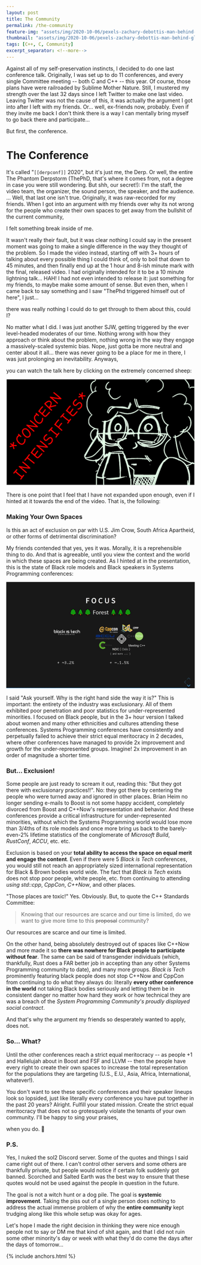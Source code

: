 ```yaml
---
layout: post
title: The Community
permalink: /the-community
feature-img: "assets/img/2020-10-06/pexels-zachary-debottis-man-behind-glass.jpg"
thumbnail: "assets/img/2020-10-06/pexels-zachary-debottis-man-behind-glass.jpg"
tags: [C++, C, Community]
excerpt_separator: <!--more-->
---
```


Against all of my self-preservation instincts, I decided to do one last conference talk.<!--more--> Originally, I was set up to do 11 conferences, and every single Committee meeting -- both C and C++ -- this year. Of course, those plans have were railroaded by Sublime Mother Nature. Still, I mustered my strength over the last 32 days since I left Twitter to make one last video. Leaving Twitter was not the cause of this, it was actually the argument I got into after I left with my friends. Or... well, ex-friends now, probably. Even if they invite me back I don't think there is a way I can mentally bring myself to go back there and participate...

But first, the conference.



# The Conference

It's called "`[[derpconf]]` 2020", but it's just me, the Derp. Or well, the entire The Phantom Derpstorm (ThePhD, that's where it comes from, not a degree in case you were still wondering. But shh, our secret!): I'm the staff, the video team, the organizer, the sound person, the speaker, and the audience. ... Well, that last one isn't true. Originally, it was raw-recorded for my friends. When I got into an argument with my friends over why its not wrong for the people who create their own spaces to get away from the bullshit of the current community,

I felt something break inside of me.

It wasn't really their fault, but it was clear nothing I could say in the present moment was going to make a single difference in the way they thought of the problem. So I made the video instead, starting off with 3+ hours of talking about every possible thing I could think of, only to boil that down to 45 minutes, and then finally end up at the 1 hour and 8-ish minute mark with the final, released video. I had originally intended for it to be a 10 minute lightning talk... HAH! I had not even intended to release it: just something for my friends, to maybe make some amount of sense. But even then, when I came back to say something and I saw "ThePhd triggered himself out of here", I just...

there was really nothing I could do to get through to them about this, could I?

No matter what I did. I was just another SJW, getting triggered by the ever level-headed moderates of our time. Nothing wrong with how they approach or think about the problem, nothing wrong in the way they engage a massively-scaled systemic bias. Nope, just gotta be more neutral and center about it all... there was never going to be a place for me in there, I was just prolonging an inevitability. Anyways,

you can watch the talk here by clicking on the extremely concerned sheep:

[![YouTube Video by ThePhD titled "The... Community?"](assets/img/2020-10-06/Thumbnail.png)](https://www.youtube.com/watch?v=vaLKm9FE8oo)

There is one point that I feel that I have not expanded upon enough, even if I hinted at it towards the end of the video. That is, the following:


### Making Your Own Spaces

Is this an act of exclusion on par with U.S. Jim Crow, South Africa Apartheid, or other forms of detrimental discrimination?

My friends contended that yes, yes it was. Morally, it is a reprehensible thing to do. And that is agreeable, until you view the context and the world in which these spaces are being created. As I hinted at in the presentation, this is the state of Black role models and Black speakers in Systems Programming conferences:

[![Representation of Conferences](assets/img/2020-10-06/Preview0.png)](https://youtu.be/vaLKm9FE8oo?t=3748)

I said "Ask yourself. Why is the right hand side the way it is?" This is important: the entirety of the industry was exclusionary. All of them exhibited poor penetration and poor statistics for under-represented minorities. I focused on Black people, but in the 3+ hour version I talked about women and many other ethnicities and cultures attending these conferences. Systems Programming conferences have consistently and perpetually failed to achieve their strict equal meritocracy in 2 decades, where other conferences have managed to provide 2x improvement and growth for the under-represented groups. Imagine! 2x improvement in an order of magnitude a shorter time.


### But... Exclusion!

Some people are just ready to scream it out, reading this: "But they got there with exclusionary practices!!". No: they got there by centering the people who were turned away and ignored in other places. Brian Heim no longer sending e-mails to Boost is not some happy accident, completely divorced from Boost and C++Now's representation and behavior. And these conferences provide a critical infrastructure for under-represented minorities, without which the Systems Programming world would lose more than 3/4ths of its role models and once more bring us back to the barely-even-2% lifetime statistics of the conglomerate of _Microsoft Build_, _RustConf_, _ACCU_, etc. etc.

Exclusion is based on your **total ability to access the space on equal merit and engage the content**. Even if there were 5 _Black is Tech_ conferences, you would still not reach an appropriately sized international representation for Black & Brown bodies world wide. The fact that _Black is Tech_ exists does not stop poor people, white people, etc. from continuing to attending _using std::cpp_, _CppCon_, _C++Now_, and other places.

"Those places are toxic!" Yes. Obviously. But, to quote the C++ Standards Committee:

> Knowing that our resources are scarce and our time is limited, do we want to give more time to this ~~proposal~~ community?

Our resources are scarce and our time is limited.

On the other hand, being absolutely destroyed out of spaces like C++Now and more made it so **there was nowhere for Black people to participate without fear**. The same can be said of transgender individuals (which, thankfully, Rust does a FAR better job in accepting than any other Systems Programming community to date), and many more groups. _Black is Tech_ prominently featuring black people does not stop C++Now and CppCon from continuing to do what they always do: literally **every other conference in the world** not taking Black bodies seriously and letting them be in consistent danger no matter how hard they work or how technical they are was a breach of the _System Programming Community's proudly displayed social contract_.

And that's why the argument my friends so desperately wanted to apply, does not.


### So... What?

Until the other conferences reach a strict equal meritocracy -- as people +1 and Hallelujah about in Boost and FSF and LLVM -- then the people have every right to create their own spaces to increase the total representation for the populations they are targeting (U.S., E.U., Asia, Africa, International, whatever!).

You don't want to see these specific conferences and their speaker lineups look so lopsided, just like literally every conference you have put together in the past 20 years? Alright. Fulfill your stated mission. Create the strict equal meritocracy that does not so grotesquely violate the tenants of your own community. I'll be happy to sing your praises,

when you do. 💚


### P.S.

Yes, I nuked the sol2 Discord server. Some of the quotes and things I said came right out of there. I can't control other servers and some others are thankfully private, but people would notice if certain folk suddenly got banned. Scorched and Salted Earth was the best way to ensure that these quotes would not be used against the people in question in the future.

The goal is not a witch hunt or a dog pile. The goal is **systemic improvement**. Taking the piss out of a single person does nothing to address the actual immense problem of why the **entire community** kept trudging along like this whole setup was okay for ages.

Let's hope I made the right decision in thinking they were nice enough people not to say or DM me that kind of shit again, and that I did not ruin some other minority's day or week with what they'd do come the days after the days of tomorrow...

{% include anchors.html %}

